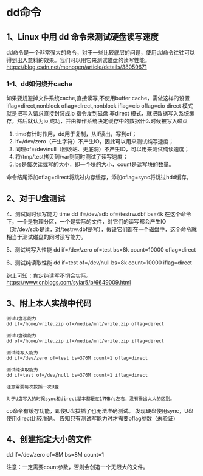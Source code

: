 # dd命令

## 1、Linux 中用 dd 命令来测试硬盘读写速度
dd命令是一个非常强大的命令，对于一些比较底层的问题，使用dd命令往往可以得到出人意料的效果。我们可以用它来测试磁盘的读写性能。
https://blog.csdn.net/menogen/article/details/38059671

### 1-1、dd如何绕开cache
如果要规避掉文件系统cache,直接读写,不使用buffer cache，需做这样的设置
iflag=direct,nonblock
oflag=direct,nonblock
iflag=cio
oflag=cio
direct 模式就是把写入请求直接封装成io 指令发到磁盘
非direct 模式，就把数据写入系统缓存，然后就认为io 成功，并由操作系统决定缓存中的数据什么时候被写入磁盘

1) time有计时作用，dd用于复制，从if读出，写到of；
2) if=/dev/zero（产生字符）不产生IO，因此可以用来测试纯写速度；
3) 同理of=/dev/null（回收站、无底洞）不产生IO，可以用来测试纯读速度；
4) 将/tmp/test拷贝到/var则同时测试了读写速度；
5) bs是每次读或写的大小，即一个块的大小，count是读写块的数量。

命令结尾添加oflag=direct将跳过内存缓存，添加oflag=sync将跳过hdd缓存。

## 2、对于U盘测试
4、测试同时读写能力
time dd if=/dev/sdb of=/testrw.dbf bs=4k
在这个命令下，一个是物理分区，一个是实际的文件，对它们的读写都会产生IO（对/dev/sdb是读，对/testrw.dbf是写），假设它们都在一个磁盘中，这个命令就相当于测试磁盘的同时读写能力。

5、测试纯写入性能
dd if=/dev/zero of=test bs=8k count=10000 oflag=direct

6、测试纯读取性能
dd if=test of=/dev/null bs=8k count=10000 iflag=direct

综上可知：肯定纯读写不切合实际。
https://www.cnblogs.com/sylar5/p/6649009.html

## 3、附上本人实战中代码
```
测试U盘写能力
dd if=/home/write.zip of=/media/mnt/write.zip oflag=direct

测试U盘读能力
dd of=/home/write.zip if=/media/mnt/write.zip iflag=direct

测试纯写入能力
dd if=/dev/zero of=test bs=376M count=1 oflag=direct

测试纯读取能力
dd if=test of=/dev/null bs=376M count=1 iflag=direct

注意需要每次拔插一次U盘

对于U盘写入的时候sync和direct基本都是在17MB/s左右，没有看出太大的区别。
```

cp命令有缓存功能，即使U盘拔插了也无法准确测试。
发现硬盘使用sync，U盘使用direct比较准确。
告知只有测试写能力时才需要oflag参数（未验证）

## 4、创建指定大小的文件
dd if=/dev/zero of=8M bs=8M count=1

注意：一定需要count参数，否则会创造一个无限大的文件。
